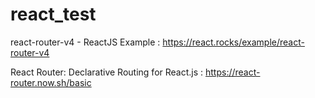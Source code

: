 # react_test


react-router-v4 - ReactJS Example : https://react.rocks/example/react-router-v4

React Router: Declarative Routing for React.js : https://react-router.now.sh/basic
